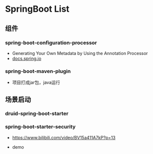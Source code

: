# SpringBoot List

## 组件

### spring-boot-configuration-processor

- Generating Your Own Metadata by Using the Annotation Processor
- [docs.spring.io](https://docs.spring.io/spring-boot/docs/2.3.5.RELEASE/reference/html/appendix-configuration-metadata.html#configuration-metadata-annotation-processor)

### spring-boot-maven-plugin

- 项目打成jar包，java运行

## 场景启动

### druid-spring-boot-starter

### spring-boot-starter-security

- https://www.bilibili.com/video/BV15a411A7kP?p=13

- demo

